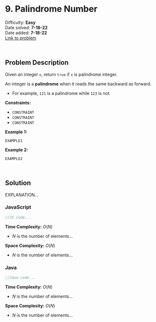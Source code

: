 # 9. Palindrome Number

Difficulty: **Easy**  
Date solved: **7-18-22**  
Date added: **7-18-22**  
[Link to problem](https://leetcode.com/problems/palindrome-number/)

<br>

## Problem Description

Given an integer `x`, return `true` if `x` is palindrome integer.

An integer is a **palindrome** when it reads the same backward as forward.

- For example, `121` is a palindrome while `123` is not.

**Constraints:**

- `CONSTRAINT`
- `CONSTRAINT`
- `CONSTRAINT`

**Example 1:**

```
EXAMPLE1
```

**Example 2:**

```
EXAMPLE2
```

<br>

## Solution

EXPLANATION...

### **JavaScript**

```js
//JS code...
```

**Time Complexity:** $O(N)$
- $N$ is the number of elements...

**Space Complexity:** $O(N)$
- $N$ is the number of elements...

### **Java**

```java
//Java code...
```

**Time Complexity:** $O(N)$
- $N$ is the number of elements...

**Space Complexity:** $O(N)$
- $N$ is the number of elements...